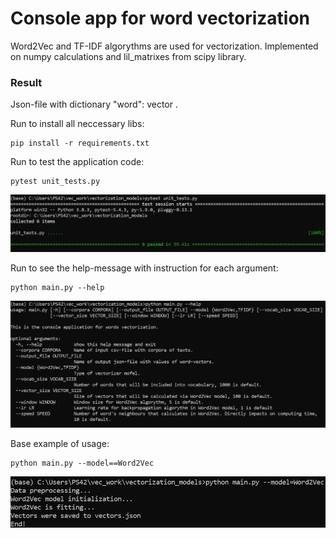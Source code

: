 # Console app for word vectorization
Word2Vec and TF-IDF algorythms are used for vectorization.
Implemented on numpy calculations and lil_matrixes from scipy library.

### Result
Json-file with dictionary "word": vector .

Run to install all neccessary libs:
```
pip install -r requirements.txt
```

Run to test the application code:
```
pytest unit_tests.py
```
![tests_screenshot](https://github.com/IlyaKusakin/vectorization_models/blob/main/images/tests.jpg)

Run to see the help-message with instruction for each argument:
```
python main.py --help
```
![help_screenshot](https://github.com/IlyaKusakin/vectorization_models/blob/main/images/help.jpg)

Base example of usage:
```
python main.py --model==Word2Vec
```
![example_screenshot](https://github.com/IlyaKusakin/vectorization_models/blob/main/images/example.jpg)


